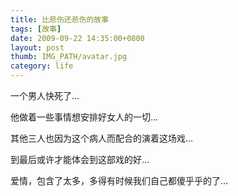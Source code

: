 ```yaml
---
title: 比悲伤还悲伤的故事
tags: [故事]
date: 2009-09-22 14:35:00+0800
layout: post
thumb: IMG_PATH/avatar.jpg
category: life
---
```


一个男人快死了…

他做着一些事情想安排好女人的一切…

其他三人也因为这个病人而配合的演着这场戏…

到最后或许才能体会到这部戏的好…

爱情，包含了太多，多得有时候我们自己都傻乎乎的了…